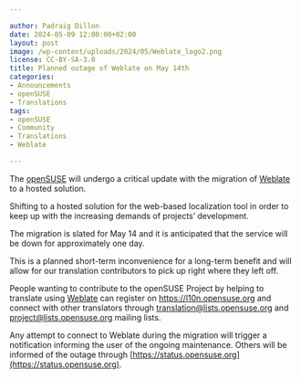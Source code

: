 ```yaml
---

author: Padraig Dillon
date: 2024-05-09 12:00:00+02:00
layout: post
image: /wp-content/uploads/2024/05/Weblate_logo2.png
license: CC-BY-SA-3.0
title: Planned outage of Weblate on May 14th
categories:
- Announcements
- openSUSE
- Translations
tags:
- openSUSE
- Community
- Translations
- Weblate

---
```



The [openSUSE](https://www.opensuse.org/) will undergo a critical update with the migration of [Weblate](https://l10n.opensuse.org/) to a hosted solution. 


Shifting to a hosted solution for the web-based localization tool in order to keep up with the increasing demands of projects’ development.


The migration is slated for May 14 and it is anticipated that the service will be down for approximately one day. 

This is a planned short-term inconvenience for a long-term benefit and will allow for our translation contributors to pick up right where they left off.


People wanting to contribute to the openSUSE Project by helping to translate using [Weblate](https://weblate.org/en/) can register on <https://l10n.opensuse.org> and connect with other translators through [translation@lists.opensuse.org](https://lists.opensuse.org/archives/list/translation@lists.opensuse.org/) and [project@lists.opensuse.org](https://lists.opensuse.org/archives/list/project@lists.opensuse.org/) mailing lists.


Any attempt to connect to Weblate during the migration will trigger a notification informing the user of the ongoing maintenance. Others will be informed of the outage through [https://status.opensuse.org](https://status.opensuse.org).

<meta name="openSUSE, Tumbleweed, Weblate, Translation" content="HTML,CSS,XML,JavaScript">


